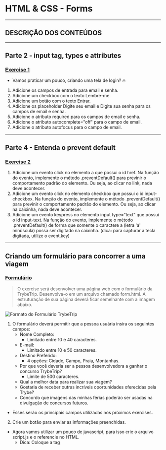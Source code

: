# HTML & CSS - Forms

---

## DESCRIÇÃO DOS CONTEÚDOS

---

## Parte 2 - input tag, types e attributes

### [Exercise 1](./exercise1/)

- Vamos praticar um pouco, criando uma tela de login? 🔥
1. Adicione os campos de entrada para email e senha.
2. Adicione um checkbox com o texto Lembre-me.
3. Adicione um botão com o texto Entrar.
4. Adicione os placeholder Digite seu email e Digite sua senha para os campos de email e senha.
5. Adicione o atributo required para os campos de email e senha.
6. Adicione o atributo autocomplete="off" para o campo de email.
7. Adicione o atributo autofocus para o campo de email.

---

## Parte 4 - Entenda o prevent default

### [Exercise 2](./exercise2/)

1. Adicione um evento click no elemento a que possui o id href. Na função do evento, implemente o método .preventDefault() para previnir o comportamento padrão do elemento. Ou seja, ao clicar no link, nada deve acontecer.
2. Adicione um evento click no elemento checkbox que possui o id input-checkbox. Na função do evento, implemente o método .preventDefault() para previnir o comportamento padrão do elemento. Ou seja, ao clicar na caixinha, nada deve acontecer.
3. Adicione um evento keypress no elemento input type="text" que possui o id input-text. Na função do evento, implemente o método .preventDefault() de forma que somente o caractere a (letra 'a' minúscula) possa ser digitado na caixinha. (dica: para capturar a tecla digitada, utilize o event.key)

---

## Criando um formulário para concorrer a uma viagem

### [Formulário](./formulario/)

 > O exercise será desenvolver uma página web com o formulário da TrybeTrip. Desenvolva-o em um arquivo chamado form.html. A estruturação de sua página deverá ficar semelhante com a imagem abaixo.

![Formato do Formulário TrybeTrip](https://assets.app.betrybe.com/fundamentals/html-forms/images/Excalidraw-forms-94cb593582e99fd08f284274fd8b50ab.png)

1. O formulário deverá permitir que a pessoa usuária insira os seguintes campos:
    - Nome Completo:
        - Limitado entre 10 e 40 caracteres.
    - E-mail:
        - Limitado entre 10 e 50 caracteres.
    - Destino Preferido:
        - 4 opções: Cidade, Campo, Praia, Montanhas.
    - Por que você deveria ser a pessoa desenvolvedora a ganhar o concurso TrybeTrip?
        - Limite de 500 caracteres.
    - Qual a melhor data para realizar sua viagem?
    - Gostaria de receber outras incríveis oportunidades oferecidas pela Trybe?
    - Concordo que imagens das minhas férias poderão ser usadas na divulgação de concursos futuros.

- Esses serão os principais campos utilizadas nos próximos exercises.
2. Crie um botão para enviar as informações preenchidas.

- Agora vamos utilizar um pouco de javascript, para isso crie o arquivo script.js e o referencie no HTML.
    - Dica: Coloque a tag <script> no final do seu body.
3. Interrompa o comportamento padrão do botão submit utilizando o método preventDefault().
4. Crie um botão que limpe as informações contidas nos campos;

